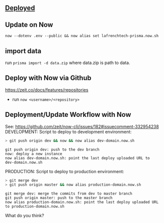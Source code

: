 ## [Deployed](https://lafrenchtech-prisma.now.sh)

## Update on Now

`now --dotenv .env --public && now alias set lafrenchtech-prisma.now.sh`

## import data

run `prisma import -d data.zip` where data.zip is path to data.

## Deploy with Now via Github

https://zeit.co/docs/features/repositories

* run `now <username>/<repository>`

## Deployment/Update Workflow with Now

See: https://github.com/zeit/now-cli/issues/182#issuecomment-332954238
DEVELOPMENT:
Script to deploy to development environment:

```sh
> git push origin dev && now && now alias dev-domain.now.sh
```

    git push origin dev: push to the dev branch
    now: deploy a new instance
    now alias dev-domain.now.sh: point the last deploy uploaded URL to dev-domain.now.sh

PRODUCTION:
Script to deploy to production environment:

```sh
> git merge dev
> git push origin master && now alias production-domain.now.sh
```

    git merge dev: merge the commits from dev to master branch
    git push origin master: push to the master branch
    now alias production-domain.now.sh: point the last deploy uploaded URL to production-domain.now.sh

What do you think?
